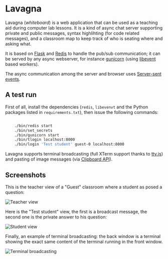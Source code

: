# Lavagna

Lavagna (*whiteboard*) is a web application that can be used as a teaching aid
during computer lab lessons. It is a kind of async chat server supporting
private and public messages, syntax highlihting (for code related messages),
and a classroom map to keep track of who is seating where and asking what.

It is based on [Flask](http://flask.pocoo.org/) and [Redis](http://redis.io/)
to handle the pub/sub communication; it can be served by any async webserver,
for instance [gunicorn](http://gunicorn.org/) (using
[libevent](http://libevent.org/) based workers).

The async communication among the server and browser uses [Server-sent
events](https://developer.mozilla.org/en-US/docs/Server-sent_events).

## A test run

First of all, install the dependencies (`redis`, `libevenvt` and the Python
packages listed in `requirements.txt`), then issue the following commands:

```bash

	./bin/redis start
	./bin/set_secrets
	./bin/gunicorn start
	./bin/tlogin localhost:8000
	./bin/login 'Test student' guest-0 localhost:8000
```

Lavagna supports terminal broadcasting (full XTerm support thanks to
[tty.js](https://github.com/chjj/tty.js/)) and pasting of image messages (via
[Clipboard API](http://dev.w3.org/2006/webapi/clipops/clipops.html)).

## Screenshots

This is the teacher view of a "Guest" classroom where a student as posed a question:

![Teacher view](https://raw.github.com/mapio/lavagna/master/screenshots/teacher.png)

Here is the "Test student" view, the first is a broadcast message, the second
one is the private answer to his question:

![Student view](https://raw.github.com/mapio/lavagna/master/screenshots/student.png)

Finally, an example of terminal broadcasting: the back window is a terminal showing the
exact same content of the terminal running in the front window.

![Terminal broadcasting](https://raw.github.com/mapio/lavagna/master/screenshots/term.png)
